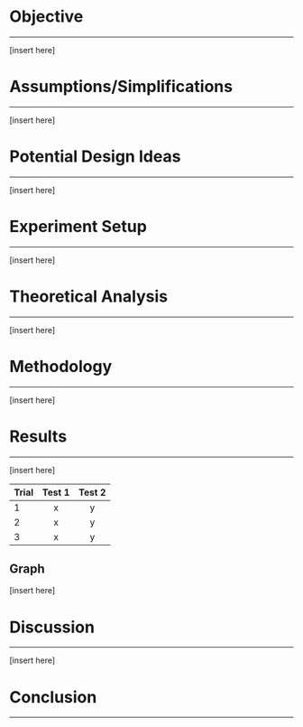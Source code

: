 # Objective
---
[insert here]

# Assumptions/Simplifications
---
[insert here]

# Potential Design Ideas
---
[insert here]

# Experiment Setup
---
[insert here]

# Theoretical Analysis
---
[insert here]

# Methodology
---
[insert here]

# Results
---
[insert here]

| Trial         | Test 1        | Test 2  |
| ------------- |:-------------:| :-----: |
| 1             | x             | y       |
| 2             | x             | y       |
| 3             | x             | y       |

## Graph
[insert here]

# Discussion
---
[insert here]

# Conclusion
---
